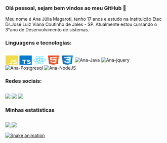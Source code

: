 ### Olá pessoal, sejam bem vindos ao meu GitHub 👋

<p> Meu nome é Ana Júlia Magaroti, tenho 17 anos e estudo na Instituição Etec Dr.José Luiz Viana Coutinho de Jales - SP. Atualmente estou cursando o 3°ano de Desenvolvimento de sistemas.     
</p>
<div style="display: inline_block">

<h3>Linguagens e tecnologias:</h3>

##
  <img align="center" alt="Rafa-Js" height="30" width="40" src="https://raw.githubusercontent.com/devicons/devicon/master/icons/javascript/javascript-plain.svg">
  <img align="center" alt="Rafa-Ts" height="30" width="40" src="https://raw.githubusercontent.com/devicons/devicon/master/icons/typescript/typescript-plain.svg">
  <img align="center" alt="Ana-React" height="30" width="40" src="https://raw.githubusercontent.com/devicons/devicon/master/icons/react/react-original.svg">
  <img align="center" alt="Ana-HTML" height="30" width="40" src="https://raw.githubusercontent.com/devicons/devicon/master/icons/html5/html5-original.svg">
  <img align="center" alt="Ana-CSS" height="30" width="40" src="https://raw.githubusercontent.com/devicons/devicon/master/icons/css3/css3-original.svg">
  <img align="center" alt="Ana-Java" height="30" width="40" src="https://cdn.jsdelivr.net/gh/devicons/devicon/icons/java/java-plain.svg" />
  <img align="center" alt="Ana-jquery" height="30" width="40" src="https://cdn.jsdelivr.net/gh/devicons/devicon/icons/jquery/jquery-plain-wordmark.svg" />
  <img align="center" alt="Ana-Postgresql" height="30" width="40" src="https://cdn.jsdelivr.net/gh/devicons/devicon/icons/postgresql/postgresql-plain.svg" />
  <img align="center" alt="Ana-NodeJS" height="30" width="40" src="https://cdn.jsdelivr.net/gh/devicons/devicon/icons/nodejs/nodejs-original.svg" />
</div>

<h3>Redes sociais:</h3>

 ## 
<div> 
  <a href="https://www.instagram.com/ana.magaroti" target="_blank"><img src="https://img.shields.io/badge/-Instagram-%23E4405F?style=for-the-badge&logo=instagram&logoColor=white" target="_blank"></a>
  <a href = "mailto:anamagaroti.info@gmail.com"><img src="https://img.shields.io/badge/-Gmail-%23333?style=for-the-badge&logo=gmail&logoColor=white" target="_blank"></a>
  <a href="https://www.linkedin.com/in/ana-julia-magaroti-5257791b9/" target="_blank"><img src="https://img.shields.io/badge/-LinkedIn-%230077B5?style=for-the-badge&logo=linkedin&logoColor=white" target="_blank"></a> 
</div>
<h3>Minhas estatísticas</h3>

  ##
 <div>
  <a href="https://github.com/anamagaroti">  
<img width="50%" src="https://github-readme-stats.vercel.app/api/top-langs/?username=anamagaroti&layout=compact&langs_count=7&theme=dracula"/>

<img width="50%" src="https://github-readme-stats.vercel.app/api?username=anamagaroti&show_icons=true&theme=dracula&include_all_commits=true&count_private=true"/>
</div>


  ![Snake animation](https://github.com/anamagaroti/anamagaroti/dist/github-contribution-grid-snake.svg)
 

  
 
